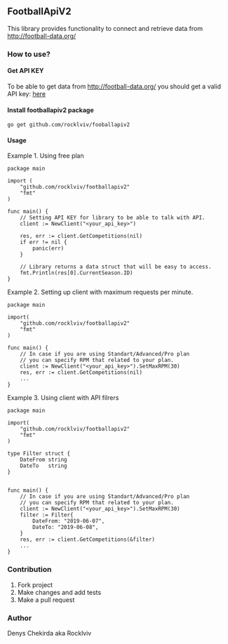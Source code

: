 ## FootballApiV2
This library provides functionality to connect and retrieve data from http://football-data.org/ 

### How to use?
#### Get API KEY
To be able to get data from http://football-data.org/ you should get a valid API key: [here](https://www.football-data.org/client/register)

#### Install footballapiv2 package
`go get github.com/rocklviv/fooballapiv2`

#### Usage

Example 1. Using free plan
```golang
package main

import (
    "github.com/rocklviv/footballapiv2"
    "fmt"
)

func main() {
    // Setting API KEY for library to be able to talk with API.
    client := NewClient("<your_api_key>")

    res, err := client.GetCompetitions(nil)
    if err != nil {
        panic(err)
    }

    // Library returns a data struct that will be easy to access.
    fmt.Println(res[0].CurrentSeason.ID)
}
```

Example 2. Setting up client with maximum requests per minute.
```golang
package main

import(
    "github.com/rocklviv/footballapiv2"
    "fmt"
)

func main() {
    // In case if you are using Standart/Advanced/Pro plan 
    // you can specify RPM that related to your plan.
    client := NewClient("<your_api_key>").SetMaxRPM(30)
    res, err := client.GetCompetitions(nil)
    ...
}
```

Example 3. Using client with API filrers
```golang
package main

import(
    "github.com/rocklviv/footballapiv2"
    "fmt"
)

type Filter struct {
    DateFrom string
    DateTo   string
}


func main() {
    // In case if you are using Standart/Advanced/Pro plan 
    // you can specify RPM that related to your plan.
    client := NewClient("<your_api_key>").SetMaxRPM(30)
    filter := Filter{
        DateFrom: "2019-06-07",
        DateTo: "2019-06-08",
    }
    res, err := client.GetCompetitions(&filter)
    ...
}

```

### Contribution
1. Fork project
2. Make changes and add tests
3. Make a pull request

### Author
Denys Chekirda aka Rocklviv